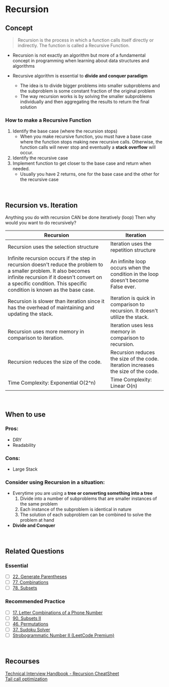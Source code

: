 # Recursion

## Concept

> Recursion is the process in which a function calls itself directly or indirectly. The function is called a Recursive Function.

- Recursion is not exactly an algorithm but more of a fundamental concept in programming when learning about data structures and algorithms

- Recursive algorithm is essential to **divide and conquer paradigm**
  - The idea is to divide bigger problems into smaller subproblems and the subproblem is some constant fraction of the original problem
  - The way recursion works is by solving the smaller subproblems individually and then aggregating the results to return the final solution

### How to make a Recursive Function

1. Identify the base case (where the recursion stops)
   - When you make recursive function, you must have a base case where the function stops making new recursive calls. Otherwise, the function calls will never stop and eventually a **stack overflow** will occur.
2. Identify the recursive case
3. Implement function to get closer to the base case and return when needed.
   - Usually you have 2 returns, one for the base case and the other for the recursive case

<br />

## Recursion vs. Iteration

Anything you do with recursion CAN be done iteratively (loop)
Then why would you want to do recursively?

| Recursion                                                                                                                                                                                                                                | Iteration                                                                         |
| ---------------------------------------------------------------------------------------------------------------------------------------------------------------------------------------------------------------------------------------- | --------------------------------------------------------------------------------- |
| Recursion uses the selection structure                                                                                                                                                                                                   | Iteration uses the repetition structure                                           |
| Infinite recursion occurs if the step in recursion doesn't reduce the problem to a smaller problem. It also becomes infinite recursion if it doesn't convert on a specific condition. This specific condition is known as the base case. | An infinite loop occurs when the condition in the loop doesn't become False ever. |
| Recursion is slower than iteration since it has the overhead of maintaining and updating the stack.                                                                                                                                      | Iteration is quick in comparison to recursion. It doesn't utilize the stack.      |
| Recursion uses more memory in comparison to iteration.                                                                                                                                                                                   | Iteration uses less memory in comparison to recursion.                            |
| Recursion reduces the size of the code.                                                                                                                                                                                                  | Recursion reduces the size of the code. Iteration increases the size of the code. |
| Time Complexity: Exponential O(2^n)                                                                                                                                                                                                      | Time Complexity: Linear O(n)                                                      |

<br />

## When to use

### Pros:

- DRY
- Readability

### Cons:

- Large Stack

### Consider using Recursion in a situation:

- Everytime you are using a **tree or converting something into a tree**
  1. Divide into a number of subproblems that are smaller instances of the same problem
  2. Each instance of the subproblem is identical in nature
  3. The solution of each subproblem can be combined to solve the problem at hand
- **Divide and Conquer**

<br />

## Related Questions

### Essential

- [ ] [22. Generate Parentheses](https://leetcode.com/problems/generate-parentheses/description/)
- [ ] [77. Combinations](https://leetcode.com/problems/combinations/)
- [ ] [78. Subsets](https://leetcode.com/problems/subsets/description/)

### Recommended Practice

- [ ] [17. Letter Combinations of a Phone Number](https://leetcode.com/problems/letter-combinations-of-a-phone-number/description/)
- [ ] [90. Subsets II](https://leetcode.com/problems/subsets-ii/description/)
- [ ] [46. Permutations](https://leetcode.com/problems/permutations/description/)
- [ ] [37. Sudoku Solver](https://leetcode.com/problems/sudoku-solver/description/)
- [ ] [Strobogrammatic Number II (LeetCode Premium)](https://leetcode.com/problems/strobogrammatic-number-ii/description/)

<br />

## Recourses

[Technical Interview Handbook - Recursion CheatSheet](https://www.techinterviewhandbook.org/algorithms/recursion/)\
[Tail call optimization](https://2ality.com/2015/06/tail-call-optimization.html)
